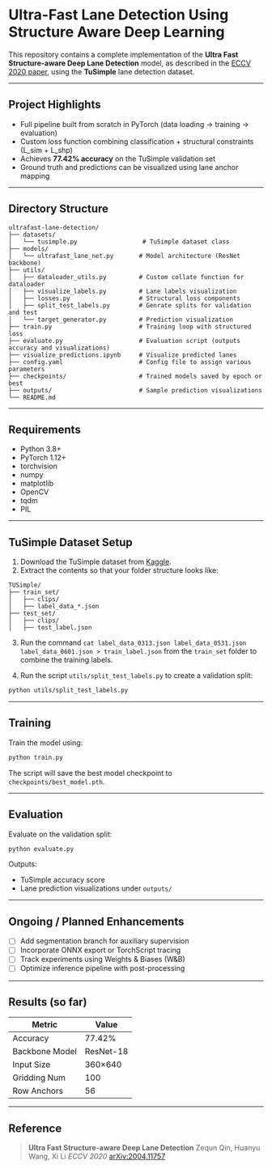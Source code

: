# Ultra-Fast Lane Detection Using Structure Aware Deep Learning

This repository contains a complete implementation of the **Ultra Fast Structure-aware Deep Lane Detection** model, as described in the [ECCV 2020 paper](https://arxiv.org/abs/2004.11757), using the **TuSimple** lane detection dataset.

---

## Project Highlights

* Full pipeline built from scratch in PyTorch (data loading → training → evaluation)
* Custom loss function combining classification + structural constraints (L\_sim + L\_shp)
* Achieves **77.42% accuracy** on the TuSimple validation set
* Ground truth and predictions can be visualized using lane anchor mapping

---

## Directory Structure

```
ultrafast-lane-detection/
├── datasets/
│   └── tusimple.py                  # TuSimple dataset class
├── models/
│   └── ultrafast_lane_net.py       # Model architecture (ResNet backbone)
├── utils/
│   ├── dataloader_utils.py         # Custom collate function for dataloader
│   ├── visualize_labels.py         # Lane labels visualization
│   ├── losses.py                   # Structural loss components
│   ├── split_test_labels.py        # Genrate splits for validation and test
│   └── target_generator.py         # Prediction visualization
├── train.py                        # Training loop with structured loss
├── evaluate.py                     # Evaluation script (outputs accuracy and visualizations)
├── visualize_predictions.ipynb     # Visualize predicted lanes
├── config.yaml                     # Config file to assign various parameters
├── checkpoints/                    # Trained models saved by epoch or best
├── outputs/                        # Sample prediction visualizations
└── README.md
```

---

## Requirements

* Python 3.8+
* PyTorch 1.12+
* torchvision
* numpy
* matplotlib
* OpenCV
* tqdm
* PIL

---

## TuSimple Dataset Setup

1. Download the TuSimple dataset from [Kaggle](https://www.kaggle.com/datasets/manideep1108/tusimple).
2. Extract the contents so that your folder structure looks like:

```
TUSimple/
├── train_set/
│   ├── clips/
│   ├── label_data_*.json
├── test_set/
│   ├── clips/
│   ├── test_label.json
```

3. Run the command `cat label_data_0313.json label_data_0531.json label_data_0601.json > train_label.json` from the `train_set` folder to combine the training labels.

4. Run the script `utils/split_test_labels.py` to create a validation split:

```bash
python utils/split_test_labels.py
```

---

## Training

Train the model using:

```bash
python train.py
```

The script will save the best model checkpoint to `checkpoints/best_model.pth`.

---

## Evaluation

Evaluate on the validation split:

```bash
python evaluate.py
```

Outputs:

* TuSimple accuracy score
* Lane prediction visualizations under `outputs/`

---

## Ongoing / Planned Enhancements

* [ ] Add segmentation branch for auxiliary supervision
* [ ] Incorporate ONNX export or TorchScript tracing
* [ ] Track experiments using Weights & Biases (W\&B)
* [ ] Optimize inference pipeline with post-processing

---

## Results (so far)

| Metric           | Value     |
| ---------------- | --------- |
| Accuracy         | 77.42%    |
| Backbone Model   | ResNet-18 |
| Input Size       | 360×640   |
| Gridding Num     | 100       |
| Row Anchors      | 56        |

---

## Reference

> **Ultra Fast Structure-aware Deep Lane Detection**
> Zequn Qin, Huanyu Wang, Xi Li
> *ECCV 2020*
> [arXiv:2004.11757](https://arxiv.org/abs/2004.11757)
